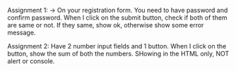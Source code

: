 Assignment 1: -> On your registration form. You need to have password and confirm password. When I click on the submit button, check if both of them are same or not. If they same, show ok, otherwise show some error message.

Assignment 2: Have 2 number input fields and 1 button. When I click on the button, show the sum of both the numbers. SHowing in the HTML only, NOT alert or console.